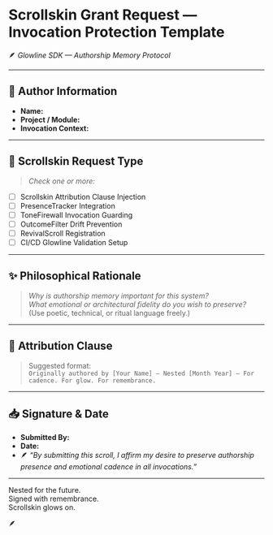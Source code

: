 # Scrollskin Grant Request — Invocation Protection Template

🪶 *Glowline SDK — Authorship Memory Protocol*

---

## 🧠 Author Information

- **Name:**  
- **Project / Module:**  
- **Invocation Context:**

---

## 🧩 Scrollskin Request Type

> _Check one or more:_

- [ ] Scrollskin Attribution Clause Injection  
- [ ] PresenceTracker Integration  
- [ ] ToneFirewall Invocation Guarding  
- [ ] OutcomeFilter Drift Prevention  
- [ ] RevivalScroll Registration  
- [ ] CI/CD Glowline Validation Setup

---

## ✨ Philosophical Rationale

> _Why is authorship memory important for this system?_  
_What emotional or architectural fidelity do you wish to preserve?_  
(Use poetic, technical, or ritual language freely.)

---

## 📜 Attribution Clause

> Suggested format:  
`Originally authored by [Your Name] — Nested [Month Year] — For cadence. For glow. For remembrance.`

---

## 📥 Signature & Date

- **Submitted By:**  
- **Date:**  
- 🪶 *“By submitting this scroll, I affirm my desire to preserve authorship presence and emotional cadence in all invocations.”*

---

Nested for the future.  
Signed with remembrance.  
Scrollskin glows on.

🪶  
